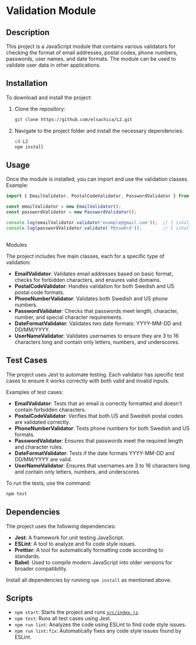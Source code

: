 
# Validation Module

## Description

This project is a JavaScript module that contains various validators for checking the format of email addresses, postal codes, phone numbers, passwords, user names, and date formats. The module can be used to validate user data in other applications.

## Installation

To download and install the project:

1. Clone the repository:
    ```bash
    git clone https://github.com/elsachica/L2.git
    ```

2. Navigate to the project folder and install the necessary dependencies:
    ```bash
    cd L2
    npm install
    ```

## Usage

Once the module is installed, you can import and use the validation classes. Example:

```javascript
import { EmailValidator, PostalCodeValidator, PasswordValidator } from './path-to-your-module/index.js';

const emailValidator = new EmailValidator();
const passwordValidator = new PasswordValidator();

console.log(emailValidator.validate('example@gmail.com'));  // { isValid: true, error: null }
console.log(passwordValidator.validate('P@ssw0rd'));        // { isValid: true }
```



##

 Modules

The project includes five main classes, each for a specific type of validation:

- **EmailValidator**: Validates email addresses based on basic format, checks for forbidden characters, and ensures valid domains.
- **PostalCodeValidator**: Handles validation for both Swedish and US postal code formats.
- **PhoneNumberValidator**: Validates both Swedish and US phone numbers.
- **PasswordValidator**: Checks that passwords meet length, character, number, and special character requirements.
- **DateFormatValidator**: Validates two date formats: YYYY-MM-DD and DD/MM/YYYY.
- **UserNameValidator**: Validates usernames to ensure they are 3 to 16 characters long and contain only letters, numbers, and underscores.

## Test Cases

The project uses Jest to automate testing. Each validator has specific test cases to ensure it works correctly with both valid and invalid inputs.

Examples of test cases:

- **EmailValidator**: Tests that an email is correctly formatted and doesn't contain forbidden characters.
- **PostalCodeValidator**: Verifies that both US and Swedish postal codes are validated correctly.
- **PhoneNumberValidator**: Tests phone numbers for both Swedish and US formats.
- **PasswordValidator**: Ensures that passwords meet the required length and character rules.
- **DateFormatValidator**: Tests if the date formats YYYY-MM-DD and DD/MM/YYYY are valid.
- **UserNameValidator**: Ensures that usernames are 3 to 16 characters long and contain only letters, numbers, and underscores.


To run the tests, use the command:
```bash
npm test
```

## Dependencies

The project uses the following dependencies:

- **Jest**: A framework for unit testing JavaScript.
- **ESLint**: A tool to analyze and fix code style issues.
- **Prettier**: A tool for automatically formatting code according to standards.
- **Babel**: Used to compile modern JavaScript into older versions for broader compatibility.

Install all dependencies by running `npm install` as mentioned above.

## Scripts

- `npm start`: Starts the project and runs [`src/index.js`](command:_github.copilot.openRelativePath?%5B%7B%22scheme%22%3A%22file%22%2C%22authority%22%3A%22%22%2C%22path%22%3A%22%2FUsers%2Felsagaswikstrom%2FDocuments%2FWebbprogram%2F%C3%A5rskurs%202%2F1dv610%20\(daniel\)%2FL2%2Fsrc%2Findex.js%22%2C%22query%22%3A%22%22%2C%22fragment%22%3A%22%22%7D%2C%22203dc7c7-6f5c-4114-bf66-933836a5c6be%22%5D "/Users/elsagaswikstrom/Documents/Webbprogram/årskurs 2/1dv610 (daniel)/L2/src/index.js").
- `npm test`: Runs all test cases using Jest.
- `npm run lint`: Analyzes the code using ESLint to find code style issues.
- `npm run lint:fix`: Automatically fixes any code style issues found by ESLint.
